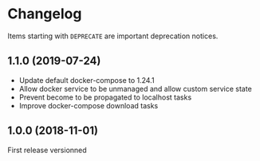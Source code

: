 # Changelog

Items starting with `DEPRECATE` are important deprecation notices.

## 1.1.0 (2019-07-24)

+ Update default docker-compose to 1.24.1
+ Allow docker service to be unmanaged and allow custom service state
+ Prevent become to be propagated to localhost tasks
+ Improve docker-compose download tasks

## 1.0.0 (2018-11-01)

First release versionned
